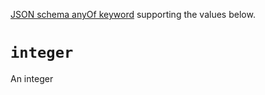[JSON schema anyOf keyword](https://tools.ietf.org/html/draft-wright-json-schema-validation-00#section-5.20)
supporting the values below.

# `integer`

An integer
